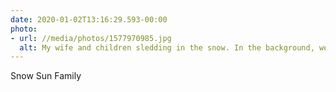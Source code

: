 ```yaml
---
date: 2020-01-02T13:16:29.593-00:00
photo:
- url: //media/photos/1577970985.jpg
  alt: My wife and children sledding in the snow. In the background, we see the forest and the mountain of Teysachaux with a magnificent blue sky.
---
```

Snow   Sun   Family
